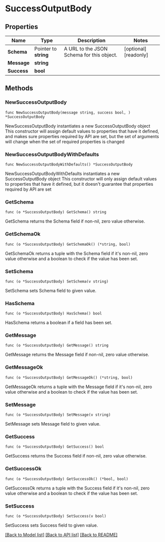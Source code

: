 # SuccessOutputBody

## Properties

Name | Type | Description | Notes
------------ | ------------- | ------------- | -------------
**Schema** | Pointer to **string** | A URL to the JSON Schema for this object. | [optional] [readonly] 
**Message** | **string** |  | 
**Success** | **bool** |  | 

## Methods

### NewSuccessOutputBody

`func NewSuccessOutputBody(message string, success bool, ) *SuccessOutputBody`

NewSuccessOutputBody instantiates a new SuccessOutputBody object
This constructor will assign default values to properties that have it defined,
and makes sure properties required by API are set, but the set of arguments
will change when the set of required properties is changed

### NewSuccessOutputBodyWithDefaults

`func NewSuccessOutputBodyWithDefaults() *SuccessOutputBody`

NewSuccessOutputBodyWithDefaults instantiates a new SuccessOutputBody object
This constructor will only assign default values to properties that have it defined,
but it doesn't guarantee that properties required by API are set

### GetSchema

`func (o *SuccessOutputBody) GetSchema() string`

GetSchema returns the Schema field if non-nil, zero value otherwise.

### GetSchemaOk

`func (o *SuccessOutputBody) GetSchemaOk() (*string, bool)`

GetSchemaOk returns a tuple with the Schema field if it's non-nil, zero value otherwise
and a boolean to check if the value has been set.

### SetSchema

`func (o *SuccessOutputBody) SetSchema(v string)`

SetSchema sets Schema field to given value.

### HasSchema

`func (o *SuccessOutputBody) HasSchema() bool`

HasSchema returns a boolean if a field has been set.

### GetMessage

`func (o *SuccessOutputBody) GetMessage() string`

GetMessage returns the Message field if non-nil, zero value otherwise.

### GetMessageOk

`func (o *SuccessOutputBody) GetMessageOk() (*string, bool)`

GetMessageOk returns a tuple with the Message field if it's non-nil, zero value otherwise
and a boolean to check if the value has been set.

### SetMessage

`func (o *SuccessOutputBody) SetMessage(v string)`

SetMessage sets Message field to given value.


### GetSuccess

`func (o *SuccessOutputBody) GetSuccess() bool`

GetSuccess returns the Success field if non-nil, zero value otherwise.

### GetSuccessOk

`func (o *SuccessOutputBody) GetSuccessOk() (*bool, bool)`

GetSuccessOk returns a tuple with the Success field if it's non-nil, zero value otherwise
and a boolean to check if the value has been set.

### SetSuccess

`func (o *SuccessOutputBody) SetSuccess(v bool)`

SetSuccess sets Success field to given value.



[[Back to Model list]](../README.md#documentation-for-models) [[Back to API list]](../README.md#documentation-for-api-endpoints) [[Back to README]](../README.md)


